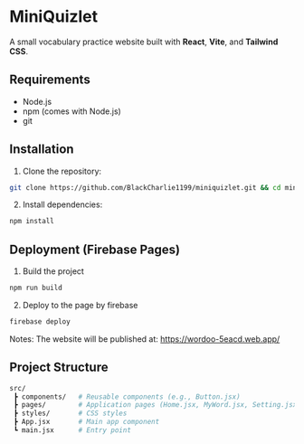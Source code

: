 # MiniQuizlet

A small vocabulary practice website built with **React**, **Vite**, and **Tailwind CSS**.


##  Requirements
- Node.js 
- npm (comes with Node.js)
- git


##  Installation

1. Clone the repository:
```bash
git clone https://github.com/BlackCharlie1199/miniquizlet.git && cd miniquizlet
```

2. Install dependencies:
```bash
npm install
```

## Deployment (Firebase Pages)
1. Build the project

```bash
npm run build
```

2. Deploy to the page by firebase

```bash
firebase deploy
```

Notes:
The website will be published at:
https://wordoo-5eacd.web.app/

## Project Structure
```bash
src/
 ┣ components/   # Reusable components (e.g., Button.jsx)
 ┣ pages/        # Application pages (Home.jsx, MyWord.jsx, Setting.jsx)
 ┣ styles/       # CSS styles
 ┣ App.jsx       # Main app component
 ┗ main.jsx      # Entry point


